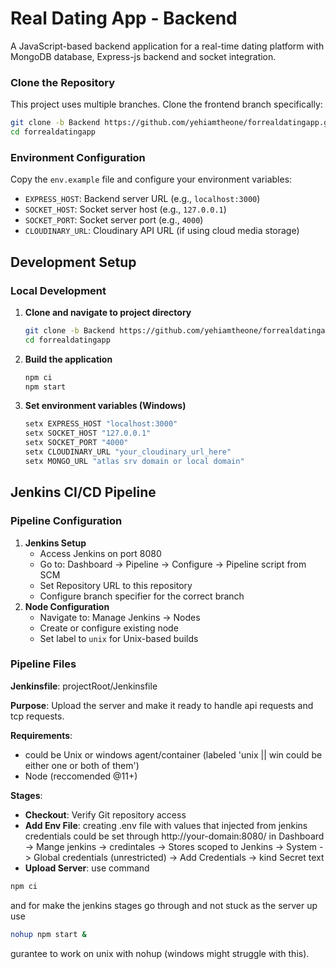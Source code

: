 # Real Dating App - Backend

A JavaScript-based backend application for a real-time dating platform with MongoDB database, Express-js backend and socket integration.

### Clone the Repository

This project uses multiple branches. Clone the frontend branch specifically:

```bash
git clone -b Backend https://github.com/yehiamtheone/forrealdatingapp.git
cd forrealdatingapp
```

### Environment Configuration

Copy the `env.example` file and configure your environment variables:

- `EXPRESS_HOST`: Backend server URL (e.g., `localhost:3000`)
- `SOCKET_HOST`: Socket server host (e.g., `127.0.0.1`)
- `SOCKET_PORT`: Socket server port (e.g., `4000`)
- `CLOUDINARY_URL`: Cloudinary API URL (if using cloud media storage)

## Development Setup

### Local Development

1. **Clone and navigate to project directory**
   ```bash
   git clone -b Backend https://github.com/yehiamtheone/forrealdatingapp.git
   cd forrealdatingapp
   ```
2. **Build the application**
   ```bash
   npm ci
   npm start
   
   ```
3. **Set environment variables (Windows)**
   ```bat
   setx EXPRESS_HOST "localhost:3000"
   setx SOCKET_HOST "127.0.0.1"
   setx SOCKET_PORT "4000"
   setx CLOUDINARY_URL "your_cloudinary_url_here"
   setx MONGO_URL "atlas srv domain or local domain"
   ```

## Jenkins CI/CD Pipeline

### Pipeline Configuration

1. **Jenkins Setup**
   - Access Jenkins on port 8080
   - Go to: Dashboard → Pipeline → Configure → Pipeline script from SCM
   - Set Repository URL to this repository
   - Configure branch specifier for the correct branch
2. **Node Configuration**
   - Navigate to: Manage Jenkins → Nodes
   - Create or configure existing node
   - Set label to `unix` for Unix-based builds

### Pipeline Files
**Jenkinsfile**: projectRoot/Jenkinsfile

**Purpose**: Upload the server and make it ready to handle api requests and tcp requests.

**Requirements**: 
- could be Unix or windows agent/container (labeled 'unix || win could be either one or both of them')
- Node (reccomended @11+)

**Stages**:
- **Checkout**: Verify Git repository access
- **Add Env File**: creating .env file
with values that injected from jenkins credentials
could be set through http://your-domain:8080/ in Dashboard -> Mange jenkins -> credintales -> Stores scoped to Jenkins -> System -> Global credentials (unrestricted) -> Add Credentials -> kind Secret text
- **Upload Server**: use command 
```sh
npm ci
```
and for make the jenkins stages go through and not stuck as the server up 
use
```sh
nohup npm start &
```
gurantee to work on unix with nohup (windows might struggle with this).


